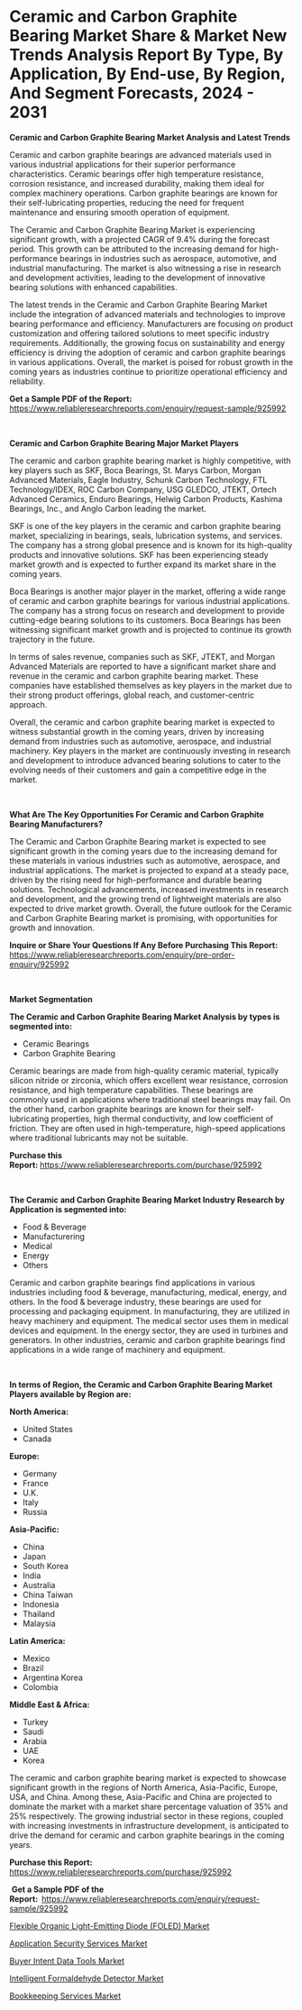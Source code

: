 <p><h1>Ceramic and Carbon Graphite Bearing Market Share & Market New Trends Analysis Report By Type, By Application, By End-use, By Region, And Segment Forecasts, 2024 - 2031</h1></p><p><strong>Ceramic and Carbon Graphite Bearing Market Analysis and Latest Trends</strong></p>
<p><p>Ceramic and carbon graphite bearings are advanced materials used in various industrial applications for their superior performance characteristics. Ceramic bearings offer high temperature resistance, corrosion resistance, and increased durability, making them ideal for complex machinery operations. Carbon graphite bearings are known for their self-lubricating properties, reducing the need for frequent maintenance and ensuring smooth operation of equipment.</p><p>The Ceramic and Carbon Graphite Bearing Market is experiencing significant growth, with a projected CAGR of 9.4% during the forecast period. This growth can be attributed to the increasing demand for high-performance bearings in industries such as aerospace, automotive, and industrial manufacturing. The market is also witnessing a rise in research and development activities, leading to the development of innovative bearing solutions with enhanced capabilities.</p><p>The latest trends in the Ceramic and Carbon Graphite Bearing Market include the integration of advanced materials and technologies to improve bearing performance and efficiency. Manufacturers are focusing on product customization and offering tailored solutions to meet specific industry requirements. Additionally, the growing focus on sustainability and energy efficiency is driving the adoption of ceramic and carbon graphite bearings in various applications. Overall, the market is poised for robust growth in the coming years as industries continue to prioritize operational efficiency and reliability.</p></p>
<p><strong>Get a Sample PDF of the Report:&nbsp;</strong> <a href="https://www.reliableresearchreports.com/enquiry/request-sample/925992">https://www.reliableresearchreports.com/enquiry/request-sample/925992</a></p>
<p>&nbsp;</p>
<p><strong>Ceramic and Carbon Graphite Bearing Major Market Players</strong></p>
<p><p>The ceramic and carbon graphite bearing market is highly competitive, with key players such as SKF, Boca Bearings, St. Marys Carbon, Morgan Advanced Materials, Eagle Industry, Schunk Carbon Technology, FTL Technology/IDEX, ROC Carbon Company, USG GLEDCO, JTEKT, Ortech Advanced Ceramics, Enduro Bearings, Helwig Carbon Products, Kashima Bearings, Inc., and Anglo Carbon leading the market.</p><p>SKF is one of the key players in the ceramic and carbon graphite bearing market, specializing in bearings, seals, lubrication systems, and services. The company has a strong global presence and is known for its high-quality products and innovative solutions. SKF has been experiencing steady market growth and is expected to further expand its market share in the coming years.</p><p>Boca Bearings is another major player in the market, offering a wide range of ceramic and carbon graphite bearings for various industrial applications. The company has a strong focus on research and development to provide cutting-edge bearing solutions to its customers. Boca Bearings has been witnessing significant market growth and is projected to continue its growth trajectory in the future.</p><p>In terms of sales revenue, companies such as SKF, JTEKT, and Morgan Advanced Materials are reported to have a significant market share and revenue in the ceramic and carbon graphite bearing market. These companies have established themselves as key players in the market due to their strong product offerings, global reach, and customer-centric approach.</p><p>Overall, the ceramic and carbon graphite bearing market is expected to witness substantial growth in the coming years, driven by increasing demand from industries such as automotive, aerospace, and industrial machinery. Key players in the market are continuously investing in research and development to introduce advanced bearing solutions to cater to the evolving needs of their customers and gain a competitive edge in the market.</p></p>
<p>&nbsp;</p>
<p><strong>What Are The Key Opportunities For Ceramic and Carbon Graphite Bearing Manufacturers?</strong></p>
<p><p>The Ceramic and Carbon Graphite Bearing market is expected to see significant growth in the coming years due to the increasing demand for these materials in various industries such as automotive, aerospace, and industrial applications. The market is projected to expand at a steady pace, driven by the rising need for high-performance and durable bearing solutions. Technological advancements, increased investments in research and development, and the growing trend of lightweight materials are also expected to drive market growth. Overall, the future outlook for the Ceramic and Carbon Graphite Bearing market is promising, with opportunities for growth and innovation.</p></p>
<p><strong>Inquire or Share Your Questions If Any Before Purchasing This Report:</strong> <a href="https://www.reliableresearchreports.com/enquiry/pre-order-enquiry/925992">https://www.reliableresearchreports.com/enquiry/pre-order-enquiry/925992</a></p>
<p>&nbsp;</p>
<p><strong>Market Segmentation</strong></p>
<p><strong>The Ceramic and Carbon Graphite Bearing Market Analysis by types is segmented into:</strong></p>
<p><ul><li>Ceramic Bearings</li><li>Carbon Graphite Bearing</li></ul></p>
<p><p>Ceramic bearings are made from high-quality ceramic material, typically silicon nitride or zirconia, which offers excellent wear resistance, corrosion resistance, and high temperature capabilities. These bearings are commonly used in applications where traditional steel bearings may fail. On the other hand, carbon graphite bearings are known for their self-lubricating properties, high thermal conductivity, and low coefficient of friction. They are often used in high-temperature, high-speed applications where traditional lubricants may not be suitable.</p></p>
<p><strong>Purchase this Report:&nbsp;</strong><a href="https://www.reliableresearchreports.com/purchase/925992">https://www.reliableresearchreports.com/purchase/925992</a></p>
<p>&nbsp;</p>
<p><strong>The Ceramic and Carbon Graphite Bearing Market Industry Research by Application is segmented into:</strong></p>
<p><ul><li>Food & Beverage</li><li>Manufacturering</li><li>Medical</li><li>Energy</li><li>Others</li></ul></p>
<p><p>Ceramic and carbon graphite bearings find applications in various industries including food & beverage, manufacturing, medical, energy, and others. In the food & beverage industry, these bearings are used for processing and packaging equipment. In manufacturing, they are utilized in heavy machinery and equipment. The medical sector uses them in medical devices and equipment. In the energy sector, they are used in turbines and generators. In other industries, ceramic and carbon graphite bearings find applications in a wide range of machinery and equipment.</p></p>
<p>&nbsp;</p>
<p><strong>In terms of Region, the Ceramic and Carbon Graphite Bearing Market Players available by Region are:</strong></p>
<p>
    <p> <strong> North America: </strong>
        <ul>
            <li>United States</li>
            <li>Canada</li>
        </ul>
        </p> 
    <p> <strong> Europe: </strong>
        <ul>
            <li>Germany</li>
            <li>France</li>
            <li>U.K.</li>
            <li>Italy</li>
            <li>Russia</li>
        </ul>
        </p> 
    <p> <strong> Asia-Pacific: </strong>
        <ul>
            <li>China</li>
            <li>Japan</li>
            <li>South Korea</li>
            <li>India</li>
            <li>Australia</li>
            <li>China Taiwan</li>
            <li>Indonesia</li>
            <li>Thailand</li>
            <li>Malaysia</li>
        </ul>
        </p> 
    <p> <strong> Latin America: </strong>
        <ul>
            <li>Mexico</li>
            <li>Brazil</li>
            <li>Argentina Korea</li>
            <li>Colombia</li>
        </ul>
        </p> 
    <p> <strong> Middle East & Africa: </strong>
        <ul>
            <li>Turkey</li>
            <li>Saudi</li>
            <li>Arabia</li>
            <li>UAE</li>
            <li>Korea</li>
        </ul>
    </p>
    </p>
<p><p>The ceramic and carbon graphite bearing market is expected to showcase significant growth in the regions of North America, Asia-Pacific, Europe, USA, and China. Among these, Asia-Pacific and China are projected to dominate the market with a market share percentage valuation of 35% and 25% respectively. The growing industrial sector in these regions, coupled with increasing investments in infrastructure development, is anticipated to drive the demand for ceramic and carbon graphite bearings in the coming years.</p></p>
<p><strong>Purchase this Report: </strong><a href="https://www.reliableresearchreports.com/purchase/925992">https://www.reliableresearchreports.com/purchase/925992</a></p>
<p>&nbsp;<strong>Get a Sample PDF of the Report:&nbsp;&nbsp;</strong><a href="https://www.reliableresearchreports.com/enquiry/request-sample/925992">https://www.reliableresearchreports.com/enquiry/request-sample/925992</a></p>
<p><strong></strong></p>
<p><p><a href="https://issuu.com/reportprime-2/docs/flexible-organic-light-emitting-diode-foled-market">Flexible Organic Light-Emitting Diode (FOLED) Market</a></p><p><a href="https://medium.com/@alanwatkins6h/application-security-services-market-size-cagr-trends-2024-2030-a601c8f2e34b">Application Security Services Market</a></p><p><a href="https://medium.com/@alanwatkins6h/buyer-intent-data-tools-market-research-report-its-history-and-forecast-2024-to-2031-4b41440d0fb3">Buyer Intent Data Tools Market</a></p><p><a href="https://issuu.com/reportprime-2/docs/intelligent-formaldehyde-detector-market-size-2030">Intelligent Formaldehyde Detector Market</a></p><p><a href="https://medium.com/@alanwatkins6h/bookkeeping-services-market-size-and-market-trends-complete-industry-overview-2024-to-2031-13393f5adf3e">Bookkeeping Services Market</a></p></p>